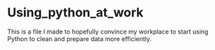 # Using_python_at_work
This is a file I made to hopefully convince my workplace to start using Python to clean and prepare data more efficiently.
